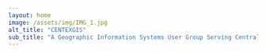 ```yaml
---
layout: home
image: /assets/img/IMG_1.jpg
alt_title: "CENTEXGIS"
sub_title: "A Geographic Information Systems User Group Serving Central Texas"
---
```

